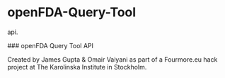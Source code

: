 # openFDA-Query-Tool
api.

### openFDA Query Tool API

Created by James Gupta & Omair Vaiyani as part of a Fourmore.eu hack project at The Karolinska Institute in Stockholm. 
